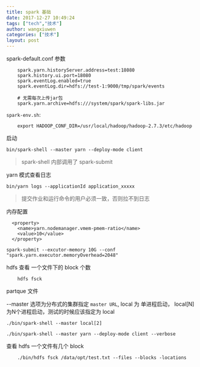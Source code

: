 ```yaml
---
title: spark 基础
date: 2017-12-27 10:49:24
tags: ["tech","技术"]
author: wangxiuwen
categories: ["技术"]
layout: post
---
```


spark-default.conf 参数

```
	spark.yarn.historyServer.address=test:18080
	spark.history.ui.port=18080
	spark.eventLog.enabled=true
	spark.eventLog.dir=hdfs://test-1:9000/tmp/spark/events
	
	# 无需每次上传jar包
	spark.yarn.archive=hdfs:///system/spark/spark-libs.jar
```

`spark-env.sh`:

```
	export HADOOP_CONF_DIR=/usr/local/hadoop/hadoop-2.7.3/etc/hadoop
```

启动

	bin/spark-shell --master yarn --deploy-mode client

>spark-shell 内部调用了 spark-submit

yarn 模式查看日志

	bin/yarn logs --applicationId application_xxxxx

>提交作业和运行命令的用户必须一致，否则拉不到日志

内存配置

```
  <property>
  	<name>yarn.nodemanager.vmem-pmem-ratio</name>
  	<value>10</value>
  </property>
```

```
spark-submit --excutor-memory 10G --conf  "spark.yarn.executor.memoryOverhead=2048"	
```

hdfs 查看 一个文件下的 block 个数
```
	hdfs fsck
```

partque 文件


--master 选项为分布式的集群指定  `master URL`,  local 为 单进程启动， local[N] 为N个进程启动，测试的时候应该指定为 local
```
./bin/spark-shell --master local[2]

./bin/spark-shell --master yarn --deploy-mode client --verbose
```

查看 hdfs 一个文件有几个 block

```
	./bin/hdfs fsck /data/opt/test.txt --files --blocks -locations
```